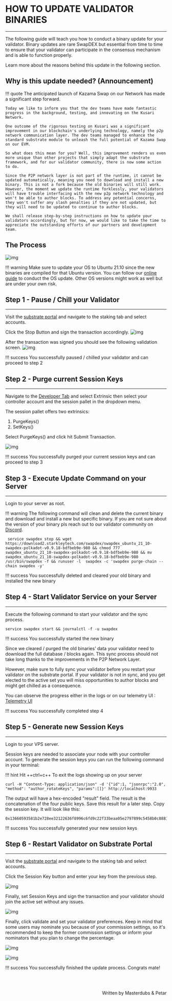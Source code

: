 # <b>HOW TO UPDATE VALIDATOR BINARIES</b>

---

The following guide will teach you how to conduct a binary update for your validator.
Binary updates are rare SwapDEX but essential from time to time to ensure that your validator can participate in the consensus mechanism and is able to function properly.

Learn more about the reasons behind this update in the following section.

## Why is this update needed? (Announcement)

!!! quote
    The anticipated launch of Kazama Swap on our Network has made a significant step forward.

    Today we like to inform you that the dev teams have made fantastic progress in the background, testing, and innovating on the Kusari Network.

    One outcome of the rigorous testing on Kusari was a significant improvement in our blockchain's underlying technology, namely the p2p network communication layer. The dev teams managed to enhance the standard substrate module to unleash the full potential of Kazama Swap on our EVM.

    So what does this mean for you? Well, this improvement renders us even more unique than other projects that simply adapt the substrate framework, and for our validator community, there is now some action to do.

    Since the P2P network layer is not part of the runtime, it cannot be updated automatically, meaning you need to download and install a new binary. This is not a fork because the old binaries will still work. However, the moment we update the runtime forklessly, your validators will have trouble interfacing with the new p2p network technology and won't be able to author blocks. To address any potential concerns, they won't suffer any slash penalties if they are not updated, but they will need to be updated to continue to author blocks.

    We shall release step-by-step instructions on how to update your validators accordingly, but for now, we would like to take the time to appreciate the outstanding efforts of our partners and development team.

## The Process

![img](assets/update_process.png#center)

!!! warning
Make sure to update your OS to Ubuntu 21.10 since the new binaries are compiled for that Ubuntu version. You can follow our <a href="https://youtu.be/n_KXf_fEOgE" target="_blank" >online guide</a> to conduct the OS update. Other OS versions might work as well but are under your own risk.

## Step 1 - Pause / Chill your Validator

---

Visit the <a href="https://polkadot.js.org/apps/?rpc=wss%3A%2F%2Fws.swapdex.network#/staking/actions" target="_blank">substrate portal</a> and navigate to the staking tab and select accounts.

Click the Stop Button and sign the transaction accordingly.
![img](assets/update_step_1_1.png#center)

After the transaction was signed you should see the following validation screen.
![img](assets/update_step_1_2.png#center)

!!! success
    You successfully paused / chilled your validator and can proceed to step 2

## Step 2 - Purge current Session Keys

---

Navigate to the <a href="https://polkadot.js.org/apps/?rpc=wss%3A%2F%2Fws.swapdex.network#/extrinsics" target="_blank">Developer Tab</a> and select Extrinsic then select your controller account and the session pallet in the dropdown menu.

The session pallet offers two extrinsics:

1. PurgeKeys()
2. SetKeys()

Select PurgeKeys() and click hit Submit Transaction.

![img](assets/update_step_2_1.png#center)

!!! success
    You successfully purged your current session keys and can proceed to step 3

## Step 3 - Execute Update Command on your Server

---

Login to your server as root.

!!! warning
    The following command will clean and delete the current binary and download and install a new but specific binary. If you are not sure about the version of your binary pls reach out to our validator community on <a href="https://discord.gg/swapdex" target="_blank" >Discord</a>.

```
 service swapdex stop && wget https://download2.starkleytech.com/swapdex/swapdex_ubuntu_21_10-swapdex-polkadot-v0.9.18-bdfbeb9e-980 && chmod 777 swapdex_ubuntu_21_10-swapdex-polkadot-v0.9.18-bdfbeb9e-980 && mv swapdex_ubuntu_21_10-swapdex-polkadot-v0.9.18-bdfbeb9e-980 /usr/bin/swapdex -f && runuser -l  swapdex -c 'swapdex purge-chain --chain swapdex -y'
```

!!! success
    You successfully deleted and cleared your old binary and installed the new binary

## Step 4 - Start Validator Service on your Server

---

Execute the following command to start your validator and the sync process.

```
service swapdex start && journalctl -f -u swapdex
```

!!! success
    You successfully started the new binary

Since we cleared / purged the old binaries' data your validator need to download the full database / blocks again. This sync process should not take long thanks to the improvements in the P2P Network Layer.

However, make sure to fully sync your validator before you restart your validator on the substrate portal. If your validator is not in sync, and you get elected to the active set you will miss opportunities to author blocks and might get chilled as a consequence.

You can observe the progress either in the logs or on our telemetry UI : <a href="https://telemetry.polkadot.io/#stats/0x15bac4f0a9aad3f46c5fc067fdb59b3ff29738dcd491fe5e37b4b76121163471" target="_blank"> Telemetry UI </a>

!!! success
    You successfully completed step 4

## Step 5 - Generate new Session Keys

---

Login to your VPS server.

Session keys are needed to associate your node with your controller account. To generate the session keys you can run the following command in your terminal:

!!! hint
    Hit ++ctrl+c++ To exit the logs showing up on your server

```
curl -H "Content-Type: application/json" -d '{"id":1, "jsonrpc":"2.0", "method": "author_rotateKeys", "params":[]}' http://localhost:9933
```

The output will have a hex-encoded "result" field. The result is the concatenation of the four public keys. Save this result for a later step.
Copy the session key. It will look like this:

```
0x13660593581b2e728ee32122636f8996c6fd9c22f33beaa05e2797899c5458b0c888149bf3c0b5ca7fb7296e69fefd85e4e3d5b76848db890207575e49031f37d846e78babf8051c123b498ffe6f12e712f97f6b2f3b54345ffe51145a16bb22187d415c2101b9883668ce93c46f7ba556b394c59781854737b6c941747c0964
```

!!! success
    You successfully generated your new session keys

## Step 6 - Restart Validator on Substrate Portal

---

Visit the <a href="https://polkadot.js.org/apps/?rpc=wss%3A%2F%2Fws.swapdex.network#/staking/actions" target="_blank">substrate portal</a> and navigate to the staking tab and select accounts.

Click the Session Key button and enter your key from the previous step.

![img](assets/update_step_6_1.png#center)

Finally, set Session Keys and sign the transaction and your validator should join the active set without any issues.

![img](assets/update_step_6_2.png#center)

Finally, click validate and set your validator preferences. Keep in mind that some users may nominate you because of your commission settings, so it's recommended to keep the former commission settings or inform your nominators that you plan to change the percentage.

![img](assets/update_step_6_3.png#center)

![img](assets/update_step_6_4.png#center)

!!! success
    You successfully finished the update process. Congrats mate!

<br></br>

<p align=right> Written by Masterdubs & Petar </p>
